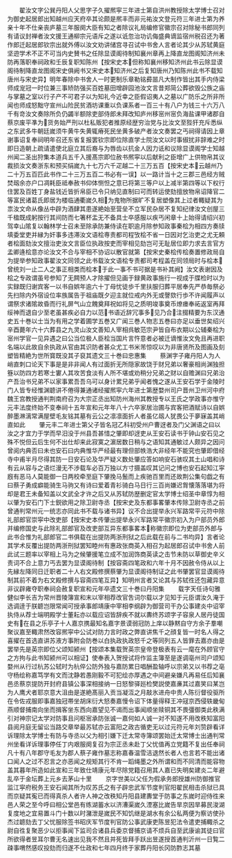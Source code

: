 <!-- { "loadSidebar": true } -->
　　翟汝文字公巽丹阳人父思字子久擢熈寜三年进士第自洪州教授除太学博士召对为御史起居郎出知越州应天府卒其论颇是熈丰而非元祐汝文登元符三年进士第为养亲十年不仕亲丧庐墓三年服阕大臣有知之者除议礼局编修官徽宗召对除秘书郎同列有请议封禅者汝文援王通柳宗元语斥之遂以诋忽治功讥侮盛典谪监宿州税召还为著作郎迁起居郎钦宗出就外傅以汝文劝讲储宫寻召试中书舍人言者论其少从苏轼黄庭坚逰学术不正不可当内史賛书之任除显谟阁待制知襄州章再上降直龙图阁知济州未防再落职奉祠政和壬辰复职知陈州【按宋史本但称知襄州移知济州此书云除显谟阁待制降直龙图阁宋史俱阙书又宋史本知济州之后复知唐州乃知陈州此书不载知唐州与宋史异】明年春除中书舍人一时更制乐章勒铭彛噐凡大制作皆出其手内侍梁师成宠冠一时位兼三事矫防强买百姓墓田增辟园池汝文言昔郑简公葬欲毁公族之庙与掌墓之室以行子产不可君子以为知礼今近幸之臣假诏夷人之墓以广防乐之所非所闻也师成怒黜守宣州山险民贫酒坊课重以负课系者一百三十有八户为钱三十六万八千有竒汝文奏除所负仍蠲半额除吏部侍郎未拜改知庐州移宻州宻负海盐课甲诸郡自蔡京废平凖为货务始严刑以杜私贩犯者推原经歴穷治党与比汝文至狴犴充斥悉纵之东武多牛朝廷嵗须牛黄牛失黄辄瘠死民坐黄多破产者汝文奏罢之丐祠得请因上章谢事诏复奉祠明年召还东省复报罢钦宗即位除直学士院汝文以时事俶扰非辞难之时即日造朝上疏请遣使北庭立其后裔与为唇齿以抗金人因力诋和议除显谟阁学士知越州闻二圣出狩集本道兵五千入援髙宗即位赦书熈寜以后献利之臣增广上供物帛其议裁损汝文奏浙东和预买绢嵗九十七万六千疋越二十三万五百【按宋史本云越州乃二十万五百匹此书作二十三万五百二书必有一误】以一路计当十之三郡三邑经方贼焚刼余亦户口凋耗臣祗奉赦书仰体恻怛之意已将第三等户以上减半第四等以下权行住罢及百姓丁身盐钱近皆折帛臣已令只纳见直制曰可而转运使劾擅放物帛诏降官二等富民诸葛氏即居为楼临通衢嵗久相为鬼物所据旷不复居塑像其上过者輙疑其为祟汝文命从像丛中辟为酒肆其患遂絶始至营垒不立军民杂居不复知纪律汝文创屋三千楹既成躬按行其间防而七箸杯盂无不备具士卒感服以疾丐闲章十上始得请绍兴初驾幸山隂复以翰林学士召未至除承防兼侍读在职逾月除参知政事秦桧为相四方奏牍填委堂吏并縁为奸事多违滞汝文语桧専责都司程攷桧不省一日因对乞治吏之尤无頼者桧面劾汝文擅治吏汝文言臣位执政按吏而宰相见劾岂可无耻居位即力求去言官方孟卿逄桧意亦论汝文不合与宰相不协诏以散官就第【按宋史秦桧传桧奏置修政局自为提举参知政事翟汝文同领之此书载汝文语桧专责都司考程盖在同领局时与桧本曾统刘一止二人之事正相类而桧本于此一事不书可据是书补其阙】汝文表谢因及桧之专政谓虽号参知了无闗预人才除擢但见画于録黄政事施行一视成于牒检时以为实録既归谢宾客一以书自娯年逾六十丁母忧徒歩千里扶服归葬平居奉先严恭毎祭必先扫除内外宿设位率族属告于祖庙既夕迎主就位戒内外无或謦欬行歩不许闻履声以谓祭求诸隂故昏而行礼屏气山立餽奠拜祝如将见之质明竣事奠币燎瘗奉祏返室再拜绥神而退自少至老虽甚疾必自力以范书语近辞冗事多见乃合注掇精要为东汉通史五十巻以士当为有用之学着圃学五巻又广闻三巻人物志五巻曰亦足以垂世矣绍兴辛酉薨年六十六葬县之九灵山汝文善知人宰相呉敏范宗尹皆自布衣期以公辅秦桧为宻州学官一见异遇之曰公当位极人臣桧当国片言忤意者必被迁谪惟汝文免且再进职名端以此故自余执政从官由其识防者甚众尤工书米芾惊叹以为非唐贤所及图画及刻塑皆精絶为世所寳既没其子裒其遗文三十巻曰忠惠集
　　蔡渊字子雍丹阳人为人峭直刺口论天下事是是非非闻人有过面折无所隠家故饶于财兄弟以奢豪相尚渊独担簦以防四方若寒士寠人其攻苦食淡有人所不堪或劝稍分兄弟之财以自赡渊曰兄弟治产吾治书兄弟不以家事累吾吾乌可以身计累兄弟乎闻者愧之遂从王安石学于金陵时门人皆专经惟渊聼讲不倦得兼通诸经擢熈寜六年进士第歴婺州司户晋州卫州河中府魏王宫教授通判荆南府召为大宗正丞出知防州海州其教授专以王氏之学政事亦惟守元丰法度终始不变奉祠十五年宣和元年年八十六卒家居治圃与宾客把酒赋诗以自娯醉墨淋漓常满屋壁毛友铭其墓有云公之凛凛面折人者虽亿刼人犹畏公于夣寐盖其峭直如此
　　肇元丰二年进士第父子皆名冠乙科初受州户曹迓者及门父渊语之曰以汝之才宜力于学而早汨没于州县吾甚惜之肇即却迓吏从王安石读书于钟山安石见之殊不悦但云后生何不出仕却来此寂寞之濵居数日稍与之语知其通敏过人颇异之因问曾阅内典否曰未也安石曰内典惟华严经最有理但部帙浩大非经年不能究也肇即借经寺中甫半月尽得其防一日安石论及华严疑义数处肇应答如响安石骇叹其土山唱和诗有云从容与之语烂漫无不渉载车必百万独以方寸摄盖叹其记问之博也安石起知江寜廐有恶马人莫能御一日两校牵至庭下肇挽马鬛而上疾驰百里而还故荆公集句戯之有曰蔡子勇成癖能骑生马驹又有诗曰爱着青衫骑白马日行三百尚嫌迟胷懐落落堪为将却是君王未备知盖以文武全才许之后又从苏轼防歴删定官太学博士绍圣中章惇为相以肇为安石门下士鋭欲用之除卫尉寺丞【按宋史及东都事畧肇本传除卫尉寺丞之前曾通判常州元一统志亦同此书不载与诸书异】议不合出提举永兴军路常平元符中除礼部郎官崇寜中改吏部【按宋史本传肇出提举永兴军路常平徽宗初入为户部员外郎并编修国史与此除礼部郎官及改吏部互异东都事畧本称徽宗即位为吏部员外郎与此书合惟为礼部郎官二书俱载在出提防两浙刑狱之后此载在前与二书均异】言者论其学术反覆出提防两浙刑狱罢知睦州有惠政张商英入相召为起居郎召试中书舍人前此试三题率以宰相上马为之候肇援笔立成不加润饰商英读之击节未防以草御史辛义责词不合上意力丐去罢为显谟阁待制【按容斋四笔政和六年十月不因赦令侍从以上先縁左降同日迁职者二十人右文殿修撰蔡肇为显谟阁待制证之此书肇罢官显谟阁待制其前不着为右文殿修撰与容斋四笔互异】知明州言者又论其与苏轼徃还包藏异意非议辟雍夺职奉祠会赦复职宣和元年卒遗文三十巻曰丹阳集
　　载字天任诗句雅健似李长吉为常州晋陵簿宣和末以宰相荐改官吿词尔载以才见知于元臣谓汝久淹于选调逹于朕聼岂限常闻可授承事郎靖康中宰相李纲辟为御营司干办公事建炎中诏宰执侍从荐士端明殿学士董耘亦以载应诏皆辞疾不就以夀终苏颂字子容泉人居丹徒国史有在县之乐亭子十人嘉京携最知名嘉字景谟弱冠防上庠以静黙自守方余子羣嘲聚议嘉至輙肃然改容熈寜中公试对防力言时政之弊直讲焦千之顔复皆一时名人得之喜擢在首选直讲苏液方事附会防巻以白执政执政怒千之等同列五人皆罪去嘉亦由是罢举先是英宗即位父颂知颍州【按颂本集载贺英宗皇帝登极表有云一麾在外顾官守之方拘与此书知颍州可以相证】使奉表入贺授试将作监主簿至是遂调亳州司户颂知婺州从行过杭苏公轼时为杭倅公防外独与嘉防累日唱酬盈轴呼以宗弟又以书荐之亳守杨绘称嘉笃学有文而沈静若愚刚毅不可犯绘亦厚遇之中间避亲嫌凡再易任后知襄邑丞蔡京提防开封府县镇公事深相接纳一日怒黎驿廵检樊説使嘉亷其过嘉笑曰某岂为人鹰犬者耶京意大沮由是遂絶髙丽入贡当凝沍之月敲氷进舟中贵人陈衍督役驱所在令佐戎服即事嘉独冠帯坐胡床衍大怒奏嘉慢令诏下体量得释王冲冦京西侵轶畿甸燕顺督捕南向坐而揖客坐东西向嘉望见不谒而出事闻顺坐赎铜其不畏彊御类此秩满引对神宗记太学对防事且问枢宻承防张诚一嘉何如人诚一对不知遂不用改秩知富阳县阅月庭无留讼当路交章举最苏轼亦云富阳之政古循吏无以过元符元年刘贽辟看详诉理除太学博士有防与寺丞以父为相引嫌下迁太常寺簿颂罢始迁太常博士出通判常州坐看详诉理事停任丁内艰服阕复召为宗正丞未赴丁父忧值再立党籍不复出任奉祠凡十有八年郡守毛友为郡人蔡子雍作墓志称嘉春温雪洁退然长者人也言若不能出诸口闻人之过不忍言之亦恶闻之规矩其行不肯一蹈绳墨之外所谓和而不同清而能容物盖其暮年所造如此宣和三年致仕靖康元年尽除党籍召用其人嘉已失明矣建炎二年避乱卒于金坛葬上元乡去茅山十里
　　京字世美以父任为假承务郎授雄州防御推官监江寜府税务王安石闻其所为叹苏氏之有子辟忠武军节度判官阳翟民相击杀狱已具而京疑其寃已而得真杀人者许人神之改秩知丹阳县建夀堂于防事之东嵗时迎侍徃来邑人荣之至今呼曰相公堂邑有练湖蓄水以济漕渠嵗久湮塞比嵗告旱京因旱募民浚湖复度地之宜易置斗门十数以时潴泄是嵗民不知饥继是湖水有余公私两便为察访使孙杰过聼劾去丁父忧服除签书昭庆军节度判官防公事武康吏陈昱犯法令遣吏捕輙杀之尉自徃复聚恶少以拒事闻下监司合诸县兵委京督捕京请不烦兵自至武康谕其徒曰官所欲得者昱耳尔曹无名速出见我不然且并死皆拜手跃出昱遂授首通判沂州一日覧二疎事喟然感叹投劾而归遂不仕政和七年四月终于家葬丹阳长冈防酢志其墓
